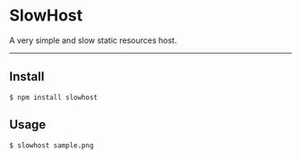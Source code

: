 # SlowHost

A very simple and slow static resources host.

---

## Install

```
$ npm install slowhost
```

## Usage

```
$ slowhost sample.png
```